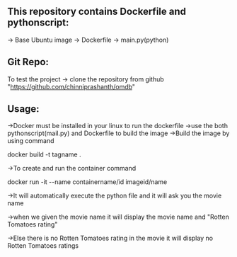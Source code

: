 This repository contains Dockerfile and pythonscript:
-----------------------------------------------------

-> Base Ubuntu image 
-> Dockerfile
-> main.py(python)

Git Repo:
---------

To test the project 
-> clone the repository from github "https://github.com/chinniprashanth/omdb" 

Usage:
------

->Docker must be installed in your linux to run the dockerfile
->use the both pythonscript(mail.py) and Dockerfile to build the image 
->Build the image by using command

 docker build -t tagname .

->To create and run the container command 

 docker run -it --name containername/id  imageid/name

->It will automatically execute the python file and it will ask you the movie name 

->when we given the movie name it will display the movie name and "Rotten Tomatoes rating"

->Else there is no Rotten Tomatoes rating in the movie it will display no Rotten Tomatoes ratings 
